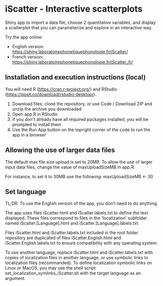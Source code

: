 # iScatter - Interactive scatterplots
Shiny app to import a data file, choose 2 quantitative variables, and display a scatterplot that you can parameterize and explore in an interactive way.

Try the app online:
- English version: https://shiny.laboratoirephonetiquephonologie.fr/iScatter/
- French version: https://shiny.laboratoirephonetiquephonologie.fr/iScatter_fr/

## Installation and execution instructions (local)
You will need R (https://cran.r-project.org/) and RStudio (https://posit.co/download/rstudio-desktop/).
1) Download files: clone the repository, or use Code / Download ZIP and unzip the archive you downloaded
2) Open app.R in RStudio
3) If you don't already have all required packages installed, you will be prompted to install them
4) Use the Run App button on the topright corner of the code to run the app in a browser

## Allowing the use of larger data files
The default max file size upload is set to 20MB. To allow the use of larger input data files, change the value of maxUploadSizeMB in app.R.

For instance, to set it to 30MB use the following:
maxUploadSizeMB <- 30

## Set language
TL;DR: To use the English version of the app, you don't need to do anything.

The app uses files iScatter.html and iScatter.labels.txt to define the text displayed.
These files correspond to files in the 'localization' subfolder named iScatter.[Language].html and iScatter.[Language].labels.txt

Files iScatter.html and iScatter.labels.txt included in the root folder repository are duplicated of files iScatter.English.html and iScatter.English.labels.txt to ensure compatibility with any operating system.

To use another language, replace iScatter.html and iScatter.labels.txt with copies of localization files in another language, or use symbolic links to localization files (recommanded). To define localization symbolic links on Linux or MacOS, you may use the shell script set_localization_symlinks_iScatter.sh with the target language as an argument.
